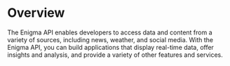 # Overview

The Enigma API enables developers to access data and content from a variety of
sources, including news, weather, and social media. With the Enigma API, you
can build applications that display real-time data, offer insights and
analysis, and provide a variety of other features and services.
